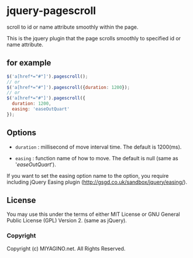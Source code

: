 jquery-pagescroll
=============
scroll to id or name attribute smoothly within the page.

This is the jquery plugin that the page scrolls smoothly to
specified id or name attribute.

for example
-----------
```javascript
$('a[href*="#"]').pagescroll();
// or
$('a[href*="#"]').pagescroll({duration: 1200});
// or
$('a[href*="#"]').pagescroll({
  duration: 1200,
  easing: 'easeOutQuart'
});
```

Options
-------
+ `duration` :
  millisecond of move interval time. The default is 1200(ms).

+ `easing` :
  function name of how to move. The default is null (same as '_easeOutQuart_').

If you want to set the easing option name to the option, you require
including jQuery Easing plugin (http://gsgd.co.uk/sandbox/jquery/easing/).

License
-------
You may use this under the terms of either MIT License or
GNU General Public License (GPL) Version 2. (same as jQuery).

### Copyright
Copyright (c) MIYAGINO.net. All Rights Reserved.
